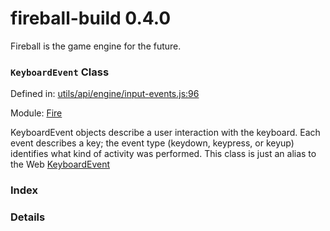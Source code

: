 
# fireball-build 0.4.0

Fireball is the game engine for the future.

### `KeyboardEvent` Class


Defined in: [utils/api/engine/input-events.js:96](../files/utils/api/engine/input-events.js.js)

Module: [Fire](../modules/Fire.md)




KeyboardEvent objects describe a user interaction with the keyboard. Each event describes a key; the event type (keydown, keypress, or keyup) identifies what kind of activity was performed.
This class is just an alias to the Web [KeyboardEvent](https://developer.mozilla.org/en-US/docs/Web/API/KeyboardEvent)

### Index







### Details




